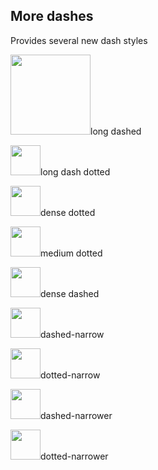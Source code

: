 
## More dashes
Provides several new dash styles

<img src="../../assets/dashes/long dashed.svg" width="128">long dashed

<img src="../../assets/dashes/long dash dotted.svg" width="48">long dash dotted

<img src="../../assets/dashes/dense dotted.svg" width="48">dense dotted

<img src="../../assets/dashes/medium dotted.svg" width="48">medium dotted

<img src="../../assets/dashes/dense dashed.svg" width="48">dense dashed

<img src="../../assets/dashes/dashed-narrow.svg" width="48">dashed-narrow

<img src="../../assets/dashes/dotted-narrow.svg" width="48">dotted-narrow

<img src="../../assets/dashes/dashed-narrower.svg" width="48">dashed-narrower

<img src="../../assets/dashes/dotted-narrower.svg" width="48">dotted-narrower
